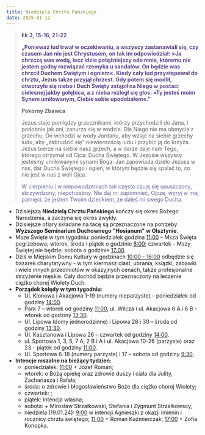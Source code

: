 ```yaml
---
title: Niedziela Chrztu Pańskiego
date: 2025-01-12
---
```


> **<span style="color: #5D4587;">Łk 3, 15-16, 21-22 </span>**
>
> **<span style="color: #5D4587;">„Ponieważ lud trwał w oczekiwaniu, a wszyscy zastanawiali się, czy czasem Jan nie jest Chrystusem, on tak im odpowiedział: »Ja chrzczę was wodą, lecz idzie potężniejszy ode mnie, któremu nie jestem godny rozwiązać rzemyka u sandałów. On będzie was chrzcił Duchem Świętym i ogniem«. Kiedy cały lud przystępował do chrztu, Jezus także przyjął chrzest. Gdy potem się modlił, otworzyło się niebo i Duch Święty zstąpił na Niego w postaci cielesnej jakby gołębica, a z nieba rozległ się głos: »Ty jesteś moim Synem umiłowanym, Ciebie sobie upodobałem«.”</span>**
>
>
>
> **Pokorny Zbawca**
>
> Jezus staje pomiędzy grzesznikami, którzy przychodzili do Jana, i podobnie jak oni, zanurza się w wodzie. Dla Niego nie ma obmycia z grzechu, On wchodzi w wody Jordanu, aby wziąć na siebie grzechy ludu, aby „zabrudzić się" niewiernością ludu i przybić ją do krzyża. Jezus bierze na siebie nasz grzech, a w darze daje nam Tego, którego otrzymał od Ojca: Ducha Świętego. W Jezusie wszyscy jesteśmy umiłowanymi synami Boga. Jan zapowiada dzieło Jezusa w nas, dar Ducha Świętego i ogień, w którym będzie się spalać to, co nie jest w nas z woli Ojca.
>
> <span style="color: #666699;">W cierpieniu i w niepowodzeniach tak często czuję się opuszczony, skrzywdzony, niepotrzebny. Nie daj mi zapomnieć, Ojcze, wyryj w mej pamięci, że jestem Twoim dzieckiem, że dałeś mi swego Ducha.
> &nbsp;

- Dzisiejszą **Niedzielą Chrztu Pańskiego** kończy się okres Bożego Narodzenia, a zaczyna się okres zwykły.
- Dzisiejsze ofiary składane na tacę są przeznaczone na potrzeby **Wyższego Seminarium Duchownego "Hosianum" w Olsztynie**.
- Msze Święte w tym tygodniu: poniedziałek godzina <u>11:00</u> – Msza Święta pogrzebowa; wtorek, środa i piątek o godzinie <u>8:00</u>; czwartek – Mszy Świętej nie będzie; sobota o godzinie <u>17:00</u>.
- Dziś w Miejskim Domu Kultury w godzinach <u>10:00 - 16:00</u> odbędzie się bazarek charytatywny - w tym kiermasz ciast, ubrania, książki, zabawki i wiele innych przedmiotów w okazyjnych cenach, także profesjonalne strzyżenie męskie. Cały dochód będzie przeznaczony na leczenie ciężko chorej Wiolety Duch.
- **Porządek kolędy w tym tygodniu**:
  - Ul. Klonowa i Akacjowa 1-19 (numery nieparzyste) – poniedziałek od godziny <u>14:00</u>.
  - Park 7 – wtorek od godziny <u>11:00</u>, ul. Wilcza i ul. Akacjowa 6 A i 6 B – wtorek od godziny <u>13:30</u>.
  - Ul. Lipowa (domy jednorodzinne) i Lipowa 28 i 30 – środa od godziny <u>13:30</u>.
  - Ul. Kasztanowa i Lipowa 26 – czwartek od godziny <u>14:00</u>.
  - ul. Sportowa 1, 3, 5, 7 A, 2 B i A i ul. Akacjowa 10-26 (parzyste) oraz 23 – piątek od godziny <u>11:00</u>.
  - Ul. Sportowa 6-18 (numery parzyste) i 17 – sobota od godziny <u>9:30</u>.
- **Intencje mszalne na bieżący tydzień:**
  - poniedziałek: <u>11:00</u> + Józef Roman;
  - wtorek: o Bożą opiekę oraz zdrowie duszy i ciała dla Julity, Zachariasza i Rafała;
  - środa: o zdrowie i błogosławieństwo Boże dla ciężko chorej Wiolety;
  - czwartek: ;
  - piątek: intencja własna;
  - sobota: + Mirosław Strzałkowski, Stefania i Zygmunt Strzałkowscy;
  - niedziela (19.01.24): <u>9:00</u> w intencji Agnieszki z okazji imienin i rocznicy chrztu świętego; <u>11:00</u> + Roman Kaźmierczak; <u>17:00</u> + Zofia Konopka.

